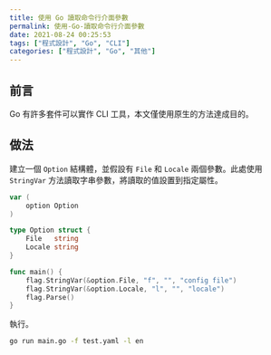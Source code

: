 ```yaml
---
title: 使用 Go 讀取命令行介面參數
permalink: 使用-Go-讀取命令行介面參數
date: 2021-08-24 00:25:53
tags: ["程式設計", "Go", "CLI"]
categories: ["程式設計", "Go", "其他"]
---
```


## 前言

Go 有許多套件可以實作 CLI 工具，本文僅使用原生的方法達成目的。

## 做法

建立一個 `Option` 結構體，並假設有 `File` 和 `Locale` 兩個參數。此處使用 `StringVar` 方法讀取字串參數，將讀取的值設置到指定屬性。

```GO
var (
	option Option
)

type Option struct {
	File   string
	Locale string
}

func main() {
	flag.StringVar(&option.File, "f", "", "config file")
	flag.StringVar(&option.Locale, "l", "", "locale")
	flag.Parse()
}
```

執行。

```BASH
go run main.go -f test.yaml -l en
```
